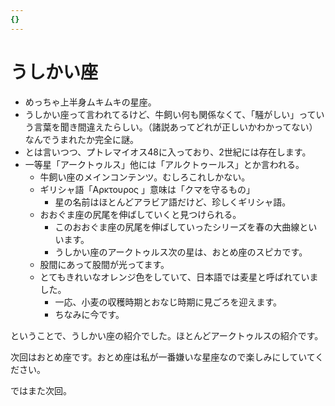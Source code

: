 ```yaml
---
{}
---
```

# うしかい座

- めっちゃ上半身ムキムキの星座。
- うしかい座って言われてるけど、牛飼い何も関係なくて、「騒がしい」っていう言葉を聞き間違えたらしい。（諸説あってどれが正しいかわかってない）なんでうまれたか完全に謎。
- とは言いつつ、プトレマイオス48に入っており、2世紀には存在します。
- 一等星「アークトゥルス」他には「アルクトゥールス」とか言われる。
    - 牛飼い座のメインコンテンツ。むしろこれしかない。
    - ギリシャ語「Αρκτουρος 」意味は「クマを守るもの」
        - 星の名前はほとんどアラビア語だけど、珍しくギリシャ語。
    - おおぐま座の尻尾を伸ばしていくと見つけられる。
        - このおおぐま座の尻尾を伸ばしていったシリーズを春の大曲線といいます。
        - うしかい座のアークトゥルス次の星は、おとめ座のスピカです。
    - 股間にあって股間が光ってます。
    - とてもきれいなオレンジ色をしていて、日本語では麦星と呼ばれていました。
        - 一応、小麦の収穫時期とおなじ時期に見ごろを迎えます。
        - ちなみに今です。

ということで、うしかい座の紹介でした。ほとんどアークトゥルスの紹介です。

次回はおとめ座です。おとめ座は私が一番嫌いな星座なので楽しみにしていてください。

ではまた次回。